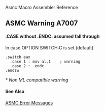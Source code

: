 Asmc Macro Assembler Reference

## ASMC Warning A7007

#### .CASE without .ENDC: assumed fall through

In case OPTION SWITCH:C is set (default)

	.switch eax
	  .case 1 : mov al,1	; warning
	  .case 2 : .endc
	.endsw

_* Non ML compatible warning_

#### See Also

[ASMC Error Messages](readme.md)